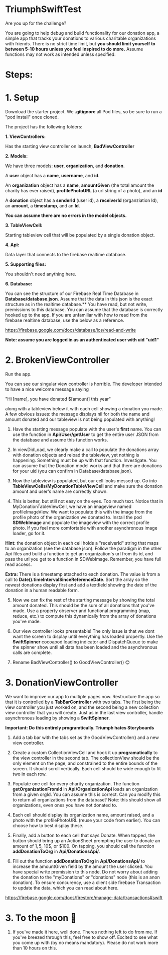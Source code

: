 # TriumphSwiftTest
Are you up for the challenge? 

You are going to help debug and build functionality for our donation app, a simple app that tracks your donations to various charitable organizations with friends. There is no strict time limit, but **you should limit yourself to between 5-10 hours unless you feel inspired to do more.** Assume functions may not work as intended unless specified.

# Steps: 

# 1. Setup 

Download the starter project. We **.gitignore** all Pod files, so be sure to run a "pod install" once cloned. 

The project has the following folders: 

**1. ViewControllers:** 


   Has the starting view controller on launch, **BadViewController**
   
   
**2. Models:**



   We have three models: **user**, **organization**, and **donation**.
   
   A **user** object has a **name**, **username**, and **id**. 
   
   An **organization** object has a **name**, **amountGiven** (the total amount the charity has ever raised), **profilePhotoURL** (a url string of a photo), and an **id**
   
   A **donation** object has a **senderId** (user id), a **receiverId** (organziation Id), an **amount**, a **timestamp**, and an **Id**.

   **You can assume there are no errors in the model objects.**

**3. TableViewCell:**
   
   
   Starting tableview cell that will be populated by a single donation object. 
   

**4. Api:** 


   Data layer that connects to the firebase realtime database. 
   

**5. Supporting files:**


   You shouldn't need anything here.  


**6. Database:**


You can see the structure of our Firebase Real Time Database in **Database/database.json**. Assume that the data in this json is the exact structure as in the realtime database.** You have read, but not write, premissions to this database. You can assume that the database is correctly hooked up to the app. If you are unfamiliar with how to read from the firebase realtime database, use the below as a reference. 

https://firebase.google.com/docs/database/ios/read-and-write


**Note: assume you are logged in as an authenticated user with uid "uid1"**


# 2. BrokenViewController

Run the app. 

You can see our singular view controller is horrible. The developer intended to have a nice welcome message saying

"Hi [name], you have donated $[amount] this year"

along with a tableview below it with each cell showing a donation you made. A few obvious issues: the message displays nil for both the name and amount donated and our tableview is not being populated with anything! 

1. Have the starting message populate with the user's **first** name. You can use the function in **Api/User/getUser** to get the entire user JSON from the database and assume this function works.

2. In viewDidLoad, we clearly make a call to populate the donations array with donation objects and reload the tableview, yet nothing is happening. Something must be up with that function. Investigate. You can assume that the Donation model works and that there are donations for your uid (you can confirm in Database/database.json).

3. Now the tableview is populated, but our cell looks messed up. Go into **TableViewCells/MyDonationTableViewCell** and make sure the donation amount and user's name are correctly shown. 

4. This is better, but still not easy on the eyes. Too much text. Notice that in MyDonationTableViewCell, we have an imageview named profileImageView. We want to populate this with the image from the profile photo of the organization we donated to. Install the pod **SDWebImage** and populate the imageview with the correct profile photo. If you feel more comfortable with another asynchronous image loader, go for it. 

**Hint:** the donation object in each cell holds a "receiverId" string that maps to an organization (see the database json). Follow the paradigm in the other Api files and build a function to get an organization's url from its id, and pass the url you get to a function in SDWebImage. Remember, you have full read access.

**Extra:** There is a timestamp attached to each donation. The value is from a call to **Date().timeIntervalSinceReferenceDate**. Sort the array so the newest donations display first and add a textfield showing the date of the donation in a human readable form. 

5. Now we can fix the rest of the starting message by showing the total amount donated. This should be the sum of all donations that you've made. Use a property observer and functional programming (map, reduce, etc.) to compute this dynamically from the array of donations you've made.

6. Our view controller looks presentable! The only issue is that we dont want the screen to display until everything has loaded propertly. Use the **SwiftSpinner** cocoapod loading indicator and DispatchQueue to make the spinner show until all data has been loaded and the asynchronous calls are complete.

7. Rename BadViewController() to GoodViewController() 😊

# 3. DonationViewController



We want to improve our app to multiple pages now. Restructure the app so that it is controlled by a **TabBarController** with two tabs. The first being the view controller you just worked on, and the second being a new collection view controller that you will create. Just as in the last view controller, handle asynchronous loading by showing a **SwiftSpinner**. 

**Important: Do this entirely programtically. Triumph hates Storyboards**

1. Add a tab bar with the tabs set as the GoodViewController() and a new view controller. 

2. Create a custom CollectionViewCell and hook it up **programatically** to the view controller in the second tab. The collectionView should be the only element on the page, and constrained to the entire bounds of the screen. It should scroll vertically. Each cell should be wide enough to fit two in each row. 

3. Populate one cell for every charity organization. The function **getOrganizationFromId** in **Api/OrganizationApi** loads an organization from a given orgId. You can assume this is correct. Can you modify this to return all organizations from the database? Note: this should show all organizations, even ones you have not donated to.

4. Each cell should display its organization name, amount raised, and a photo with the profilePhotoURL (reuse your code from earlier). You can choose how to best display these. 

5. Finally, add a button to each cell that says Donate. When tapped, the button should bring up an ActionSheet prompting the user to donate an amount of 1$, 5$, 10$, or $100. On tapping, you should call the function **addDonationToOrg** in **Api/DonationsApi/**. 

6. Fill out the function **addDonationToOrg** in **Api/DonationsApi/** to increase the amountGiven field by the amount the user clicked. You have special write premission to this node. Do not worry about adding the donation to the "myDonations" or "donations" node (this is an anon donation). To ensure concurency, use a client side firebase Transaction to update the data, which you can read about here.

https://firebase.google.com/docs/firestore/manage-data/transactions#swift

# 3. To the moon 🚀

1. If you've made it here, well done. Theres nothing left to do from me. If you've breezed through this, feel free to show off. Excited to see what you come up with (by no means mandatory). Please do not work more than 10 hours on this. 


